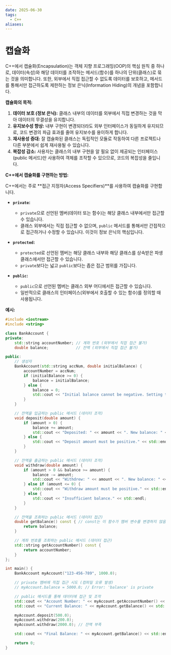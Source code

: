 ```yaml
---
date: 2025-06-30
tags:
  - C++
aliases:
---
```


# 캡슐화

C++에서 캡슐화(Encapsulation)는 객체 지향 프로그래밍(OOP)의 핵심 원칙 중 하나로, 데이터(속성)와 해당 데이터를 조작하는 메서드(함수)를 하나의 단위(클래스)로 묶는 것을 의미합니다. 또한, 외부에서 직접 접근할 수 없도록 데이터를 보호하고, 메서드를 통해서만 접근하도록 제한하는 정보 은닉(Information Hiding)의 개념을 포함합니다.

**캡슐화의 목적:**

1.  **데이터 보호 (정보 은닉):** 클래스 내부의 데이터를 외부에서 직접 변경하는 것을 막아 데이터의 무결성을 유지합니다.
2.  **유지보수성 향상:** 내부 구현이 변경되더라도 외부 인터페이스가 동일하게 유지되므로, 코드 변경의 파급 효과를 줄여 유지보수를 용이하게 합니다.
3.  **재사용성 증대:** 잘 캡슐화된 클래스는 독립적인 모듈로 작동하여 다른 프로젝트나 다른 부분에서 쉽게 재사용될 수 있습니다.
4.  **복잡성 감소:** 사용자는 클래스의 내부 구현을 알 필요 없이 제공되는 인터페이스(public 메서드)만 사용하여 객체를 조작할 수 있으므로, 코드의 복잡성을 줄입니다.

**C++에서 캡슐화를 구현하는 방법:**

C++에서는 주로 **접근 지정자(Access Specifiers)**를 사용하여 캡슐화를 구현합니다.

*   **`private`:**
    *   `private`으로 선언된 멤버(데이터 또는 함수)는 해당 클래스 내부에서만 접근할 수 있습니다.
    *   클래스 외부에서는 직접 접근할 수 없으며, `public` 메서드를 통해서만 간접적으로 접근하거나 수정할 수 있습니다. 이것이 정보 은닉의 핵심입니다.

*   **`protected`:**
    *   `protected`로 선언된 멤버는 해당 클래스 내부와 해당 클래스를 상속받은 파생 클래스에서만 접근할 수 있습니다.
    *   `private`보다는 넓고 `public`보다는 좁은 접근 범위를 가집니다.

*   **`public`:**
    *   `public`으로 선언된 멤버는 클래스 외부 어디에서든 접근할 수 있습니다.
    *   일반적으로 클래스의 인터페이스(외부에서 호출할 수 있는 함수)를 정의할 때 사용됩니다.

**예시:**

```cpp
#include <iostream>
#include <string>

class BankAccount {
private:
    std::string accountNumber; // 계좌 번호 (외부에서 직접 접근 불가)
    double balance;            // 잔액 (외부에서 직접 접근 불가)

public:
    // 생성자
    BankAccount(std::string accNum, double initialBalance) {
        accountNumber = accNum;
        if (initialBalance >= 0) {
            balance = initialBalance;
        } else {
            balance = 0;
            std::cout << "Initial balance cannot be negative. Setting to 0." << std::endl;
        }
    }

    // 잔액을 입금하는 public 메서드 (데이터 조작)
    void deposit(double amount) {
        if (amount > 0) {
            balance += amount;
            std::cout << "Deposited: " << amount << ". New balance: " << balance << std::endl;
        } else {
            std::cout << "Deposit amount must be positive." << std::endl;
        }
    }

    // 잔액을 출금하는 public 메서드 (데이터 조작)
    void withdraw(double amount) {
        if (amount > 0 && balance >= amount) {
            balance -= amount;
            std::cout << "Withdrew: " << amount << ". New balance: " << balance << std::endl;
        } else if (amount <= 0) {
            std::cout << "Withdraw amount must be positive." << std::endl;
        } else {
            std::cout << "Insufficient balance." << std::endl;
        }
    }

    // 잔액을 조회하는 public 메서드 (데이터 접근)
    double getBalance() const { // const는 이 함수가 멤버 변수를 변경하지 않음을 의미
        return balance;
    }

    // 계좌 번호를 조회하는 public 메서드 (데이터 접근)
    std::string getAccountNumber() const {
        return accountNumber;
    }
};

int main() {
    BankAccount myAccount("123-456-789", 1000.0);

    // private 멤버에 직접 접근 시도 (컴파일 오류 발생)
    // myAccount.balance = 5000.0; // Error: 'balance' is private

    // public 메서드를 통해 데이터에 접근 및 조작
    std::cout << "Account Number: " << myAccount.getAccountNumber() << std::endl;
    std::cout << "Current Balance: " << myAccount.getBalance() << std::endl;

    myAccount.deposit(500.0);
    myAccount.withdraw(200.0);
    myAccount.withdraw(2000.0); // 잔액 부족

    std::cout << "Final Balance: " << myAccount.getBalance() << std::endl;

    return 0;
}
```